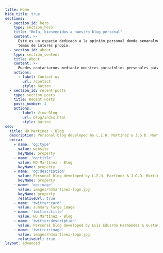 ```yaml
---
title: Home
hide_title: true
sections:
  - section_id: hero
    type: section_hero
    title: "Hola, bienvenidos a nuestro blog personal"
    content: >-
      Este es un espacio dedicado a la opinión personal donde semanalmente actualizaremos a través de
      temas de interés propio. 
  - section_id: about
    type: section_content
    title: About
    content: >-
      Puedes contactarnos mediante nuestros portafolios personales para cualquier tipo de duda, comentario o interés en específico.
    actions:
      - label: Contact us
        url: /contact
        style: button
  - section_id: recent-posts
    type: section_posts
    title: Recent Posts
    posts_number: 4
    actions:
      - label: View Blog
        url: blog/index.html
        style: button
seo:
  title: HD Martínez - Blog
  description: Personal blog developed by L.E.H. Martínez & J.G.D. Martínez
  extra:
    - name: 'og:type'
      value: website
      keyName: property
    - name: 'og:title'
      value: HD Martínez - Blog
      keyName: property
    - name: 'og:description'
      value: Personal blog developed by L.E.H. Martínez & J.G.D. Martínez
      keyName: property
    - name: 'og:image'
      value: images/hdmartinez-logo.jpg
      keyName: property
      relativeUrl: true
    - name: 'twitter:card'
      value: summary_large_image
    - name: 'twitter:title'
      value: HD Martínez - Blog
    - name: 'twitter:description'
      value: Personal blog developed by Luis Eduardo Hernández & Gustavo Daza
    - name: 'twitter:image'
      value: images/hdmartinez-logo.jpg
      relativeUrl: true
layout: advanced
---
```

